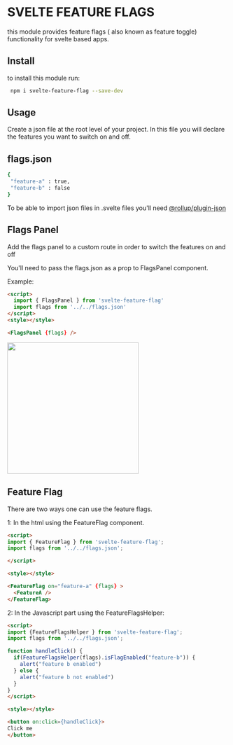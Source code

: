 # SVELTE FEATURE FLAGS

this module provides feature flags ( also known as feature toggle) functionality for svelte based apps.

## Install

to install this module run:

```bash
 npm i svelte-feature-flag --save-dev
```

## Usage

 Create a json file at the root level of your project.
 In this file you will declare the features you want to switch on and off.

## flags.json

 ```bash
{
  "feature-a" : true,
  "feature-b" : false
}
```

To be able to import json files in .svelte files you'll need [@rollup/plugin-json](https://www.npmjs.com/package/@rollup/plugin-json)

## Flags Panel

Add the flags panel to a custom route in order to switch the features on and off

You'll need to pass the flags.json as a prop to FlagsPanel component.

Example:

```html
<script>
  import { FlagsPanel } from 'svelte-feature-flag'
  import flags from '../../flags.json'
</script>
<style></style>

<FlagsPanel {flags} />
```

<img src="https://user-images.githubusercontent.com/14443974/105445334-78debd80-5c4e-11eb-9919-7bd613df853c.png" width="300">

## Feature Flag

  There are two ways one can use the feature flags.

1: In the html using the FeatureFlag component.

```html
<script>
import { FeatureFlag } from 'svelte-feature-flag';
import flags from '../../flags.json';

</script>

<style></style>

<FeatureFlag on="feature-a" {flags} >
  <FeatureA />
</FeatureFlag>
```

2: In the Javascript part using the FeatureFlagsHelper:

```html
<script>
import {FeatureFlagsHelper } from 'svelte-feature-flag';
import flags from '../../flags.json';

function handleClick() {
  if(FeatureFlagsHelper(flags).isFlagEnabled("feature-b")) {
    alert("feature b enabled")
  } else {
    alert("feature b not enabled")
  }
}
</script>

<style></style>

<button on:click={handleClick}>
Click me
</button>
```

